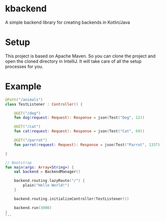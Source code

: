# kbackend
A simple backend library for creating backends in Kotlin/Java

# Setup
This project is based on Apache Maven. So you can clone the project and open the cloned directory in IntelliJ. It will take care of all the setup processes for you.

# Example
````kotlin
@Path("/animals")
class TestListener : Controller() {

    @GET("/dog")
    fun dog(request: Request): Response = json(Test("Dog", 12))

    @GET("/cat")
    fun cat(request: Request): Response = json(Test("Cat", 69))

    @GET("/parrot")
    fun parrot(request: Request): Response = json(Test("Parrot", 1337))

}

// Bootstrap
fun main(args: Array<String>) {
    val backend = BackendManager()

    backend.routing.lazyRoute("/") {
        plain("Hello World!")
    }

    backend.routing.initializeController(TestListener())

    backend.run(3000)
}
```
